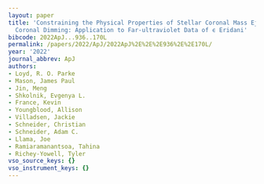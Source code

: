 ```yaml
---
layout: paper
title: 'Constraining the Physical Properties of Stellar Coronal Mass Ejections with
  Coronal Dimming: Application to Far-ultraviolet Data of ϵ Eridani'
bibcode: 2022ApJ...936..170L
permalink: /papers/2022/ApJ/2022ApJ%2E%2E%2E936%2E%2E170L/
year: '2022'
journal_abbrev: ApJ
authors:
- Loyd, R. O. Parke
- Mason, James Paul
- Jin, Meng
- Shkolnik, Evgenya L.
- France, Kevin
- Youngblood, Allison
- Villadsen, Jackie
- Schneider, Christian
- Schneider, Adam C.
- Llama, Joe
- Ramiaramanantsoa, Tahina
- Richey-Yowell, Tyler
vso_source_keys: {}
vso_instrument_keys: {}
---
```


